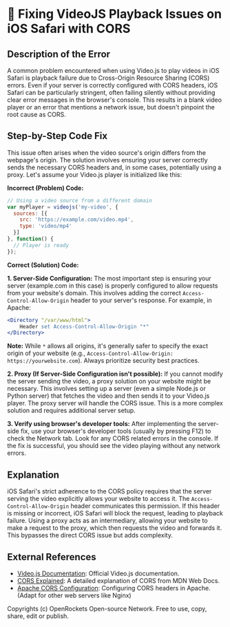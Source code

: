 # 🐞 Fixing VideoJS Playback Issues on iOS Safari with CORS


## Description of the Error

A common problem encountered when using Video.js to play videos in iOS Safari is playback failure due to Cross-Origin Resource Sharing (CORS) errors.  Even if your server is correctly configured with CORS headers, iOS Safari can be particularly stringent, often failing silently without providing clear error messages in the browser's console. This results in a blank video player or an error that mentions a network issue, but doesn't pinpoint the root cause as CORS.


## Step-by-Step Code Fix

This issue often arises when the video source's origin differs from the webpage's origin.  The solution involves ensuring your server correctly sends the necessary CORS headers and, in some cases, potentially using a proxy.  Let's assume your Video.js player is initialized like this:

**Incorrect (Problem) Code:**

```javascript
// Using a video source from a different domain
var myPlayer = videojs('my-video', {
  sources: [{
    src: 'https://example.com/video.mp4',
    type: 'video/mp4'
  }]
}, function() {
  // Player is ready
});
```

**Correct (Solution) Code:**

**1. Server-Side Configuration:** The most important step is ensuring your server (example.com in this case) is properly configured to allow requests from your website's domain.  This involves adding the correct `Access-Control-Allow-Origin` header to your server's response. For example, in Apache:

```apache
<Directory "/var/www/html">
    Header set Access-Control-Allow-Origin "*"
</Directory>
```
**Note:** While `*` allows all origins, it's generally safer to specify the exact origin of your website (e.g., `Access-Control-Allow-Origin: https://yourwebsite.com`).  Always prioritize security best practices.

**2.  Proxy (If Server-Side Configuration isn't possible):** If you cannot modify the server sending the video, a proxy solution on your website might be necessary. This involves setting up a server (even a simple Node.js or Python server) that fetches the video and then sends it to your Video.js player.  The proxy server will handle the CORS issue.  This is a more complex solution and requires additional server setup.

**3.  Verify using browser's developer tools:** After implementing the server-side fix, use your browser's developer tools (usually by pressing F12) to check the Network tab.  Look for any CORS related errors in the console. If the fix is successful, you should see the video playing without any network errors.

## Explanation

iOS Safari's strict adherence to the CORS policy requires that the server serving the video explicitly allows your website to access it. The `Access-Control-Allow-Origin` header communicates this permission.  If this header is missing or incorrect, iOS Safari will block the request, leading to playback failure.  Using a proxy acts as an intermediary, allowing your website to make a request to the proxy, which then requests the video and forwards it.  This bypasses the direct CORS issue but adds complexity.


## External References

* [Video.js Documentation](https://videojs.com/): Official Video.js documentation.
* [CORS Explained](https://developer.mozilla.org/en-US/docs/Web/HTTP/CORS):  A detailed explanation of CORS from MDN Web Docs.
* [Apache CORS Configuration](https://httpd.apache.org/docs/current/mod/mod_headers.html):  Configuring CORS headers in Apache. (Adapt for other web servers like Nginx)


Copyrights (c) OpenRockets Open-source Network. Free to use, copy, share, edit or publish.

